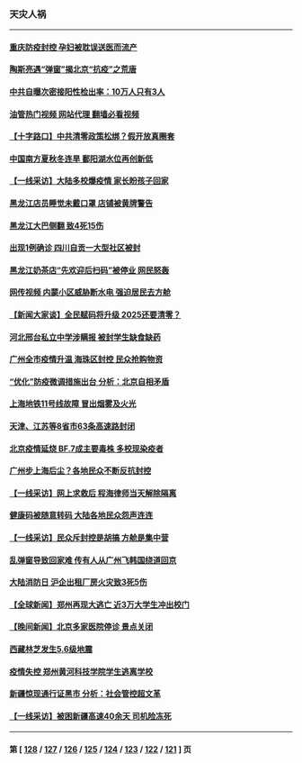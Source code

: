 ### 天灾人祸
---
#### [重庆防疫封控 孕妇被耽误送医而流产](../../pages/ncid280/n13865161.md?11141245) 
#### [陶斯亮遇“弹窗”揭北京“抗疫”之荒唐](../../pages/ncid280/n13864497.md?11141245) 
#### [中共自曝次密接阳性检出率：10万人只有3人](../../pages/ncid280/n13864836.md?11141245) 
#### [油管热门视频 网站代理 翻墙必看视频](http://138.2.39.72:81/youtube.html?epic-marker?11141245)
#### [【十字路口】中共清零政策松绑？假开放真圈套](../../pages/ncid280/n13864681.md?11141245) 
#### [中国南方夏秋冬连旱 鄱阳湖水位再创新低](../../pages/ncid280/n13864579.md?11141245) 
#### [【一线采访】大陆多校爆疫情 家长盼孩子回家](../../pages/ncid280/n13864605.md?11141245) 
#### [黑龙江店员睡觉未戴口罩 店铺被黄牌警告](../../pages/ncid280/n13864649.md?11141245) 
#### [黑龙江大巴侧翻 致4死15伤](../../pages/ncid280/n13864553.md?11141245) 
#### [出现1例确诊 四川自贡一大型社区被封](../../pages/ncid280/n13864550.md?11141245) 
#### [黑龙江奶茶店“先欢迎后扫码”被停业 网民怒轰](../../pages/ncid280/n13864334.md?11141245) 
#### [网传视频 内蒙小区威胁断水电 强迫居民去方舱](../../pages/ncid280/n13864173.md?11141245) 
#### [【新闻大家谈】全民赋码将升级 2025还要清零？](../../pages/ncid280/n13864258.md?11141245) 
#### [河北邢台私立中学涉瞒报 被封学生缺食缺药](../../pages/ncid280/n13864127.md?11141245) 
#### [广州全市疫情升温 海珠区封控 民众抢购物资](../../pages/ncid280/n13864032.md?11141245) 
#### [“优化”防疫微调措施出台 分析：北京自相矛盾](../../pages/ncid280/n13864033.md?11141245) 
#### [上海地铁11号线故障 冒出烟雾及火光](../../pages/ncid280/n13863887.md?11141245) 
#### [天津、江苏等8省市63条高速路封闭](../../pages/ncid280/n13864029.md?11141245) 
#### [北京疫情延烧 BF.7成主要毒株 多校现染疫者](../../pages/ncid280/n13863811.md?11141245) 
#### [广州步上海后尘？各地民众不断反抗封控](../../pages/ncid280/n13863297.md?11141245) 
#### [【一线采访】网上求救后 程海律师当天解除隔离](../../pages/ncid280/n13863363.md?11141245) 
#### [健康码被随意转码 大陆各地民众怨声连连](../../pages/ncid280/n13863613.md?11141245) 
#### [【一线采访】民众斥封控是胡搞 方舱是集中营](../../pages/ncid280/n13863296.md?11141245) 
#### [乱弹窗导致回家难 传有人从广州飞韩国绕道回京](../../pages/ncid280/n13863269.md?11141245) 
#### [大陆消防日 沪企出租厂房火灾致3死5伤](../../pages/ncid280/n13863244.md?11141245) 
#### [【全球新闻】郑州再现大逃亡 近3万大学生冲出校门](../../pages/ncid280/n13863267.md?11141245) 
#### [【晚间新闻】北京多家医院停诊 景点关闭](../../pages/ncid280/n13863268.md?11141245) 
#### [西藏林芝发生5.6级地震](../../pages/ncid280/n13863122.md?11141245) 
#### [疫情失控 郑州黄河科技学院学生逃离学校](../../pages/ncid280/n13862961.md?11141245) 
#### [新疆惊现通行证黑市 分析：社会管控超文革](../../pages/ncid280/n13862662.md?11141245) 
#### [【一线采访】被困新疆高速40余天 司机险冻死](../../pages/ncid280/n13862552.md?11141245) 

---
#### 第 [ [128](./128.md?11141245) / [127](./127.md?11141245) / [126](./126.md?11141245) / [125](./125.md?11141245) / [124](./124.md?11141245) / [123](./123.md?11141245) / [122](./122.md?11141245) / [121](./121.md?11141245) ] 页
